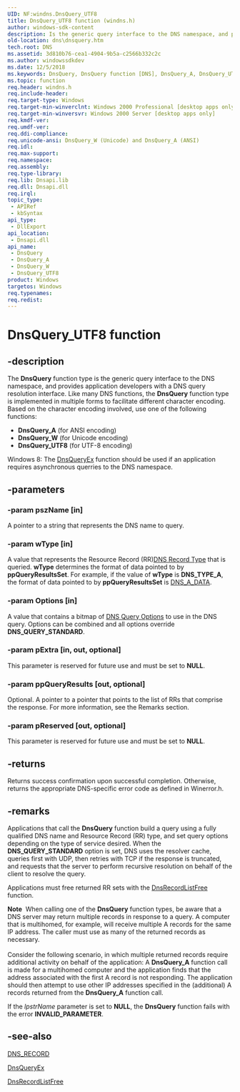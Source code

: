 ```yaml
---
UID: NF:windns.DnsQuery_UTF8
title: DnsQuery_UTF8 function (windns.h)
author: windows-sdk-content
description: Is the generic query interface to the DNS namespace, and provides application developers with a DNS query resolution interface.
old-location: dns\dnsquery.htm
tech.root: DNS
ms.assetid: 3d810b76-cea1-4904-9b5a-c2566b332c2c
ms.author: windowssdkdev
ms.date: 12/5/2018
ms.keywords: DnsQuery, DnsQuery function [DNS], DnsQuery_A, DnsQuery_UTF8, DnsQuery_W, _dns_dnsquery, dns.dnsquery, windns/DnsQuery, windns/DnsQuery_A, windns/DnsQuery_UTF8, windns/DnsQuery_W
ms.topic: function
req.header: windns.h
req.include-header: 
req.target-type: Windows
req.target-min-winverclnt: Windows 2000 Professional [desktop apps only]
req.target-min-winversvr: Windows 2000 Server [desktop apps only]
req.kmdf-ver: 
req.umdf-ver: 
req.ddi-compliance: 
req.unicode-ansi: DnsQuery_W (Unicode) and DnsQuery_A (ANSI)
req.idl: 
req.max-support: 
req.namespace: 
req.assembly: 
req.type-library: 
req.lib: Dnsapi.lib
req.dll: Dnsapi.dll
req.irql: 
topic_type:
 - APIRef
 - kbSyntax
api_type:
 - DllExport
api_location:
 - Dnsapi.dll
api_name:
 - DnsQuery
 - DnsQuery_A
 - DnsQuery_W
 - DnsQuery_UTF8
product: Windows
targetos: Windows
req.typenames: 
req.redist: 
---
```


# DnsQuery_UTF8 function


## -description


The 
<b>DnsQuery</b> function type is the generic query interface to the DNS namespace, and provides application developers with a DNS query resolution interface. Like many DNS functions, the 
<b>DnsQuery</b> function type is implemented in multiple forms to facilitate different character encoding.
		Based on the character encoding involved, use one of the following functions:
<ul>
<li><b>DnsQuery_A</b> (for ANSI encoding)</li>
<li><b>DnsQuery_W</b> (for Unicode encoding)</li>
<li><b>DnsQuery_UTF8</b> (for UTF-8 encoding)</li>
</ul>Windows 8: The <a href="https://msdn.microsoft.com/22664B9A-5010-42E7-880B-8D5B16A9F2DC">DnsQueryEx</a> function should be used if an application requires asynchronous querries to the DNS namespace.


## -parameters




### -param pszName [in]

A pointer to a string that represents the DNS name to query.


### -param wType [in]

A value that represents the Resource Record (RR)<a href="https://msdn.microsoft.com/95bc9193-7962-498a-9abd-c4718ac35f0f">DNS Record Type</a> that is queried. <b>wType</b> determines the format of data pointed to by <b>ppQueryResultsSet</b>. For example, if the value of <b>wType</b> is <b>DNS_TYPE_A</b>, the format of data pointed to by <b>ppQueryResultsSet</b> is <a href="https://msdn.microsoft.com/0fd21930-1319-4ae7-b46f-2b744f4faae9">DNS_A_DATA</a>.


### -param Options [in]

A value that contains a bitmap of <a href="https://msdn.microsoft.com/95bc9193-7962-498a-9abd-c4718ac35f0f">DNS Query  Options</a> to use in the DNS query. Options can be combined and all options override <b>DNS_QUERY_STANDARD</b>.


### -param pExtra [in, out, optional]

This parameter is reserved for future use and must be set to <b>NULL</b>. 



					


### -param ppQueryResults [out, optional]

Optional. A pointer to a pointer that points to the list of RRs that comprise the response. For more information, see the Remarks section.


### -param pReserved [out, optional]

This parameter is reserved for future use and must be set to <b>NULL</b>.


## -returns



Returns success confirmation upon successful completion. Otherwise, returns the appropriate DNS-specific error code as defined in Winerror.h.




## -remarks



Applications that call the 
<b>DnsQuery</b> function build a query using a fully qualified DNS name and Resource Record (RR) type, and set query options depending on the type of service desired. When the <b>DNS_QUERY_STANDARD</b> option is set, DNS uses the resolver cache, queries first with UDP, then retries with TCP if the response is truncated, and requests that the server to perform recursive resolution on behalf of the client to resolve the query.

Applications must free returned RR sets with the <a href="https://msdn.microsoft.com/fc4c0cb4-646f-4946-8f07-b5a858f7064a">DnsRecordListFree</a> function.

<div class="alert"><b>Note</b>  When calling one of the 
<b>DnsQuery</b> function types, be aware that a DNS server may return multiple records in response to a query. A computer that is multihomed, for example, will receive multiple A records for the same IP address. The caller must use as many of the returned records as necessary.</div>
<div> </div>
Consider the following scenario, in which multiple returned records require additional activity on behalf of the application: A <b>DnsQuery_A</b> function call is made for a multihomed computer and the application finds that the address associated with the first A record is not responding. The application should then attempt to use other IP addresses specified in the (additional) A records returned from the <b>DnsQuery_A</b> function call.

 If the <i>lpstrName </i> parameter is set to <b>NULL</b>, the <b>DnsQuery</b> function fails with the error <b>INVALID_PARAMETER</b>.




## -see-also




<a href="https://msdn.microsoft.com/ab7b96a5-346f-4e01-bb2a-885f44764590">DNS_RECORD</a>



<a href="https://msdn.microsoft.com/22664B9A-5010-42E7-880B-8D5B16A9F2DC">DnsQueryEx</a>



<a href="https://msdn.microsoft.com/fc4c0cb4-646f-4946-8f07-b5a858f7064a">DnsRecordListFree</a>
 

 

